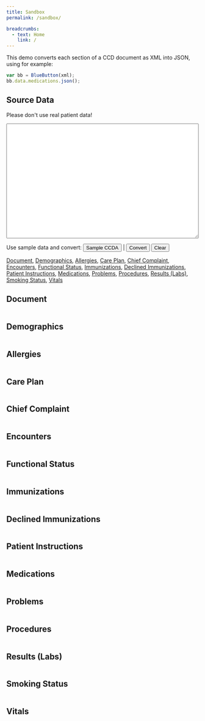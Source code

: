 ```yaml
---
title: Sandbox
permalink: /sandbox/

breadcrumbs:
  - text: Home
    link: /
---
```


This demo converts each section of a CCD document as XML into JSON, using for example:

```javascript
var bb = BlueButton(xml);
bb.data.medications.json();
```

## Source Data

<p>Please don't use real patient data!</p>
<textarea id="xml"></textarea>

<style type="text/css">
  button {
    font-size: 13px;
  }
  textarea {
    width: 100%;
    height: 300px;
    font-size: 14px;
    font-family: 'menlo', monospace;
    white-space: pre;
  }
</style>

Use sample data and convert: <button onclick="load('bb_ref_ccda')">Sample CCDA</button> | <button onclick="convert()">Convert</button> <button onclick="clearAll()">Clear</button>

[Document](#document-section), [Demographics](#demographics-section), [Allergies](#allergies-section), [Care Plan](#careplan-section), [Chief Complaint](#chiefcomplaint-section), [Encounters](#encounters-section), [Functional Status](#functionalstatus-section), [Immunizations](#immunizations-section), [Declined Immunizations](#immunizationdeclines-section), [Patient Instructions](#instructions-section), [Medications](#medications-section), [Problems](#problems-section), [Procedures](#procedures-section), [Results (Labs)](#results-section), [Smoking Status](#smokingstatus-section), [Vitals](#vitals-section)


<a name="document-section"></a>

## Document

<pre><code id="" class="javascript"></code></pre>


<a name="demographics-section"></a>

## Demographics

<pre><code id="demographics" class="javascript"></code></pre>


<a name="allergies-section"></a>

## Allergies

<pre><code id="allergies" class="javascript"></code></pre>


<a name="careplan-section"></a>

## Care Plan

<pre><code id="careplan" class="javascript"></code></pre>


<a name="chiefcomplaint-section"></a>

## Chief Complaint

<pre><code id="chiefcomplaint" class="javascript"></code></pre>


<a name="encounters-section"></a>

## Encounters

<pre><code id="encounters" class="javascript"></code></pre>


<a name="functionalstatus-section"></a>

## Functional Status

<pre><code id="functionalstatus" class="javascript"></code></pre>


<a name="immunizations-section"></a>

## Immunizations

<pre><code id="immunizations" class="javascript"></code></pre>


<a name="immunizationdeclines-section"></a>

## Declined Immunizations

<pre><code id="immunizationdeclines" class="javascript"></code></pre>


<a name="instructions-section"></a>

## Patient Instructions

<pre><code id="instructions" class="javascript"></code></pre>


<a name="medications-section"></a>

## Medications

<pre><code id="medications" class="javascript"></code></pre>


<a name="problems-section"></a>

## Problems

<pre><code id="problems" class="javascript"></code></pre>


<a name="procedures-section"></a>

## Procedures

<pre><code id="procedures" class="javascript"></code></pre>


<a name="results-section"></a>

## Results (Labs)

<pre><code id="results" class="javascript"></code></pre>


<a name="smokingstatus-section"></a>

## Smoking Status

<pre><code id="smokingstatus" class="javascript"></code></pre>


<a name="vitals-section"></a>

## Vitals

<pre><code id="vitals" class="javascript"></code></pre>

<script src="{{ site.baseurl }}/assets/bluebutton.js"></script>
<script>
  var baseURL = "{{ site.baseurl }}";
  var xml, bb;
  var doc                  = document.getElementById('document');
  var demographics         = document.getElementById('demographics');
  var allergies            = document.getElementById('allergies');
  var carePlan             = document.getElementById('careplan');
  var chiefComplaint       = document.getElementById('chiefcomplaint');
  var encounters           = document.getElementById('encounters');
  var functionalStatus     = document.getElementById('functionalstatus');
  var immunizations        = document.getElementById('immunizations');
  var immunizationDeclines = document.getElementById('immunizationdeclines');
  var instructions         = document.getElementById('instructions');
  var results              = document.getElementById('results');
  var medications          = document.getElementById('medications');
  var problems             = document.getElementById('problems');
  var procedures           = document.getElementById('procedures');
  var smokingStatus        = document.getElementById('smokingstatus');
  var vitals               = document.getElementById('vitals');
  
  function hl(src) {
    return hljs.highlight('javascript', src).value
  }
  
  function load(kind) {
    var xhReq = new XMLHttpRequest();
    
    var url;
    switch (kind) {
      case 'va_c32': url = '/VA_CCD_Sample_File_Version_12_4.xml';
        break;
      case 'bb_ref_ccda': url = baseURL + '/assets/ccda.xml';
        break;
    }
    
    xhReq.open('GET', url, false);
    xhReq.send(null);
    var xml = xhReq.responseText;
    
    // TODO: Replace '\t' in xml with '  '
    xml = xml.replace(/\t/g, '  ');
    
    clearAll();
    document.getElementById('xml').value = xml;
    convert();
  }
  
  function clearAll() {
    clearXML();
    clearJSON();
  }
  
  function clearXML() { document.getElementById('xml').value = ''; }
  function clearJSON() {
    var els = document.getElementsByTagName('code');
    
    // i = 1 so it doesn't clear the sample usage example
    for (var i = 1; i < els.length; i++) {
      els[i].innerHTML = '';
    };
    
    bb = null;
  }
  
  function convert() {
    clearJSON();
    xml = document.getElementById('xml').value;
    bb = BlueButton(xml);
    
    doc.innerHTML = bb.data.document.json();
    demographics.innerHTML         = bb.data.demographics.json();
    allergies.innerHTML            = bb.data.allergies.json();
    carePlan.innerHTML             = bb.data.care_plan.json();
    chiefComplaint.innerHTML       = bb.data.chief_complaint.json();
    encounters.innerHTML           = bb.data.encounters.json();
    functionalStatus.innerHTML     = bb.data.functional_statuses.json();
    immunizations.innerHTML        = bb.data.immunizations.json();
    immunizationDeclines.innerHTML = bb.data.immunization_declines.json();
    instructions.innerHTML         = bb.data.instructions.json();
    results.innerHTML              = bb.data.results.json();
    medications.innerHTML          = bb.data.medications.json();
    problems.innerHTML             = bb.data.problems.json();
    procedures.innerHTML           = bb.data.procedures.json();
    smokingStatus.innerHTML        = bb.data.smoking_status.json();
    vitals.innerHTML               = bb.data.vitals.json();
  }

</script>
